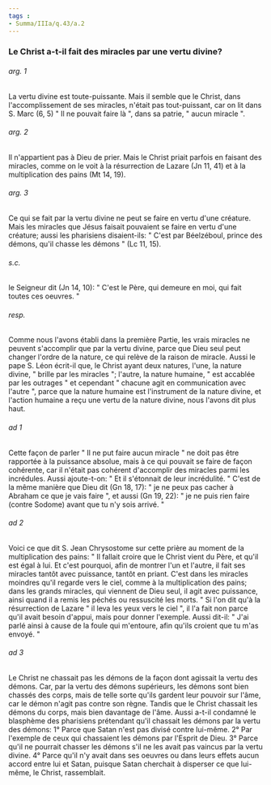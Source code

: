 ```yaml
---
tags : 
- Summa/IIIa/q.43/a.2
---
```


### Le Christ a-t-il fait des miracles par une vertu divine?

###### arg. 1
La vertu divine est toute-puissante. Mais il semble que le Christ, dans l'accomplissement de ses miracles, n'était pas tout-puissant, car on lit dans S. Marc (6, 5) " Il ne pouvait faire là ", dans sa patrie, " aucun miracle ". 

###### arg. 2
Il n'appartient pas à Dieu de prier. Mais le Christ priait parfois en faisant des miracles, comme on le voit à la résurrection de Lazare (Jn 11, 41) et à la multiplication des pains (Mt 14, 19). 

###### arg. 3
Ce qui se fait par la vertu divine ne peut se faire en vertu d'une créature. Mais les miracles que Jésus faisait pouvaient se faire en vertu d'une créature; aussi les pharisiens disaient-ils: " C'est par Béelzéboul, prince des démons, qu'il chasse les démons " (Lc 11, 15). 

###### s.c.
le Seigneur dit (Jn 14, 10): " C'est le Père, qui demeure en moi, qui fait toutes ces oeuvres. " 

###### resp.
Comme nous l'avons établi dans la première Partie, les vrais miracles ne peuvent s'accomplir que par la vertu divine, parce que Dieu seul peut changer l'ordre de la nature, ce qui relève de la raison de miracle. Aussi le pape S. Léon écrit-il que, le Christ ayant deux natures, l'une, la nature divine, " brille par les miracles "; l'autre, la nature humaine, " est accablée par les outrages " et cependant " chacune agit en communication avec l'autre ", parce que la nature humaine est l'instrument de la nature divine, et l'action humaine a reçu une vertu de la nature divine, nous l'avons dit plus haut. 

###### ad 1
Cette façon de parler " Il ne put faire aucun miracle " ne doit pas être rapportée à la puissance absolue, mais à ce qui pouvait se faire de façon cohérente, car il n'était pas cohérent d'accomplir des miracles parmi les incrédules. Aussi ajoute-t-on: " Et il s'étonnait de leur incrédulité. " C'est de la même manière que Dieu dit (Gn 18, 17): " je ne peux pas cacher à Abraham ce que je vais faire ", et aussi (Gn 19, 22): " je ne puis rien faire (contre Sodome) avant que tu n'y sois arrivé. " 

###### ad 2
Voici ce que dit S. Jean Chrysostome sur cette prière au moment de la multiplication des pains: " Il fallait croire que le Christ vient du Père, et qu'il est égal à lui. Et c'est pourquoi, afin de montrer l'un et l'autre, il fait ses miracles tantôt avec puissance, tantôt en priant. C'est dans les miracles moindres qu'il regarde vers le ciel, comme à la multiplication des pains; dans les grands miracles, qui viennent de Dieu seul, il agit avec puissance, ainsi quand il a remis les péchés ou ressuscité les morts. " Si l'on dit qu'à la résurrection de Lazare " il leva les yeux vers le ciel ", il l'a fait non parce qu'il avait besoin d'appui, mais pour donner l'exemple. Aussi dit-il: " J'ai parlé ainsi à cause de la foule qui m'entoure, afin qu'ils croient que tu m'as envoyé. " 

###### ad 3
Le Christ ne chassait pas les démons de la façon dont agissait la vertu des démons. Car, par la vertu des démons supérieurs, les démons sont bien chassés des corps, mais de telle sorte qu'ils gardent leur pouvoir sur l'âme, car le démon n'agit pas contre son règne. Tandis que le Christ chassait les démons du corps, mais bien davantage de l'âme. Aussi a-t-il condamné le blasphème des pharisiens prétendant qu'il chassait les démons par la vertu des démons: 1° Parce que Satan n'est pas divisé contre lui-même. 2° Par l'exemple de ceux qui chassaient les démons par l'Esprit de Dieu. 3° Parce qu'il ne pourrait chasser les démons s'il ne les avait pas vaincus par la vertu divine. 4° Parce qu'il n'y avait dans ses oeuvres ou dans leurs effets aucun accord entre lui et Satan, puisque Satan cherchait à disperser ce que lui-même, le Christ, rassemblait. 

